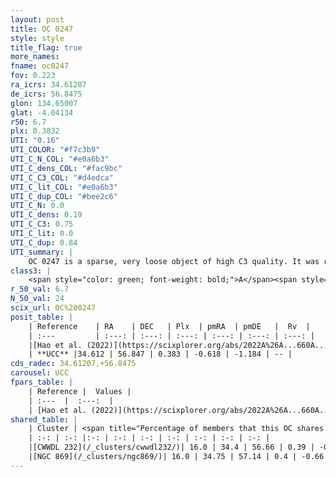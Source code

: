 ```yaml
---
layout: post
title: OC 0247
style: style
title_flag: true
more_names: 
fname: oc0247
fov: 0.223
ra_icrs: 34.61207
de_icrs: 56.8475
glon: 134.65007
glat: -4.04134
r50: 6.7
plx: 0.3832
UTI: "0.16"
UTI_COLOR: "#f7c3b9"
UTI_C_N_COL: "#e0a6b3"
UTI_C_dens_COL: "#fac9bc"
UTI_C_C3_COL: "#d4edca"
UTI_C_lit_COL: "#e0a6b3"
UTI_C_dup_COL: "#bee2c6"
UTI_C_N: 0.0
UTI_C_dens: 0.19
UTI_C_C3: 0.75
UTI_C_lit: 0.0
UTI_C_dup: 0.84
UTI_summary: |
    OC 0247 is a sparse, very loose object of high C3 quality. It was recently reported in the literature.<br><br>This is very likely a unique object, which shares a small percentage of members with at least one previously reported entry.<br><br><span style="color: #99180f; font-weight: bold;">Warning: </span>contains less than 25 stars with <i>P>0.5</i> estimated.
class3: |
    <span style="color: green; font-weight: bold;">A</span><span style="color: #FFC300; font-weight: bold;">B</span>
r_50_val: 6.7
N_50_val: 24
scix_url: OC%200247
posit_table: |
    | Reference    | RA    | DEC   | Plx  | pmRA  | pmDE   |  Rv  |
    | :---         | :---: | :---: | :---: | :---: | :---: | :---: |
    |[Hao et al. (2022)](https://scixplorer.org/abs/2022A%26A...660A...4H) | 34.628 | 56.807 | 0.387 | -0.637 | -1.187 | -- |
    | **UCC** |34.612 | 56.847 | 0.383 | -0.618 | -1.184 | -- | 
cds_radec: 34.61207,+56.8475
carousel: UCC
fpars_table: |
    | Reference |  Values |
    | :---  |  :---:  |
    | [Hao et al. (2022)](https://scixplorer.org/abs/2022A%26A...660A...4H) | `AG=0.46, age=7.4, Z=0.028` |
shared_table: |
    | Cluster | <span title="Percentage of members that this OC shares with the ones listed">%</span>   | RA   | DEC   | Plx   | pmRA  | pmDE  | Rv | UTI |
    | :-: | :-: |:-: | :-: | :-: | :-: | :-: | :-: | :-: |
    |[CWWDL 232](/_clusters/cwwdl232/)| 16.0 | 34.4 | 56.66 | 0.39 | -0.68 | -1.2 | -- |0.19 |
    |[NGC 869](/_clusters/ngc869/)| 16.0 | 34.75 | 57.14 | 0.4 | -0.66 | -1.13 | -50.34 |1.0 |
---
```

